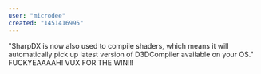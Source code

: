 ```yaml
---
user: "microdee"
created: "1451416995"
---
```


"SharpDX is now also used to compile shaders, which means it will automatically pick up latest version of D3DCompiler available on your OS."
FUCKYEAAAAH! VUX FOR THE WIN!!!
